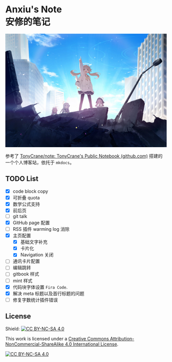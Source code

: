 # Anxiu's Note<br/>安修的笔记

<a href="https://anxiu0101.github.io/">

  <picture>
    <source media="(prefers-color-scheme: dark)" srcset="docs/assets/blue_archive/BG_CS_Trinity_15.jpg">
    <img alt="Banner" src="docs/assets/blue_archive/BG_CS_Trinity_18.jpg">
  </picture>

</a>

参考了 [TonyCrane/note: TonyCrane's Public Notebook (github.com)](https://github.com/TonyCrane/note) 搭建的一个个人博客站，依托于 `mkdocs`。

## TODO List

- [x] code block copy
- [x] 可折叠 quota
- [x] 数学公式支持
- [x] 前后页
- [ ] git talk
- [x] GitHub page 配置
- [ ] RSS 插件 warming log 消除
- [x] 主页配置
  - [x] 基础文字补充
  - [x] 卡片化
  - [x] Navigation 关闭
- [ ] 通讯卡片配置
- [ ] 编辑跳转
- [ ] gitbook 样式
- [ ] mint 样式
- [x] 代码块字体设置 `Fira Code`. 
- [x] 解决 meta 标题以及首行标题的问题
- [ ] 修复字数统计插件错误

## License

Shield: [![CC BY-NC-SA 4.0][cc-by-nc-sa-shield]][cc-by-nc-sa]

This work is licensed under a
[Creative Commons Attribution-NonCommercial-ShareAlike 4.0 International License][cc-by-nc-sa].

[![CC BY-NC-SA 4.0][cc-by-nc-sa-image]][cc-by-nc-sa]

[cc-by-nc-sa]: http://creativecommons.org/licenses/by-nc-sa/4.0/
[cc-by-nc-sa-image]: https://licensebuttons.net/l/by-nc-sa/4.0/88x31.png
[cc-by-nc-sa-shield]: https://img.shields.io/badge/License-CC%20BY--NC--SA%204.0-lightgrey.svg
